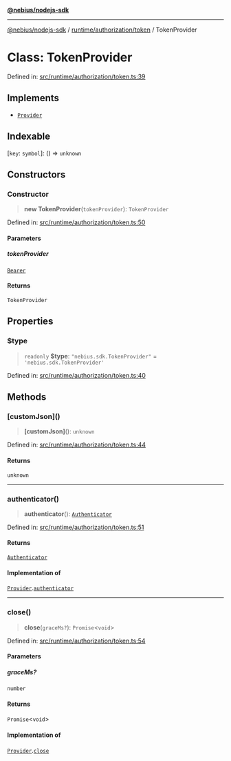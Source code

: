 [**@nebius/nodejs-sdk**](../../../../README.md)

---

[@nebius/nodejs-sdk](../../../../README.md) / [runtime/authorization/token](../README.md) / TokenProvider

# Class: TokenProvider

Defined in: [src/runtime/authorization/token.ts:39](https://github.com/nebius/nodejs-sdk/blob/b305f8e478cb0251c26d73900b264b3bd9a5cc58/src/runtime/authorization/token.ts#L39)

## Implements

- [`Provider`](../../provider/interfaces/Provider.md)

## Indexable

\[`key`: `symbol`\]: () => `unknown`

## Constructors

### Constructor

> **new TokenProvider**(`tokenProvider`): `TokenProvider`

Defined in: [src/runtime/authorization/token.ts:50](https://github.com/nebius/nodejs-sdk/blob/b305f8e478cb0251c26d73900b264b3bd9a5cc58/src/runtime/authorization/token.ts#L50)

#### Parameters

##### tokenProvider

[`Bearer`](../../../token/classes/Bearer.md)

#### Returns

`TokenProvider`

## Properties

### $type

> `readonly` **$type**: `"nebius.sdk.TokenProvider"` = `'nebius.sdk.TokenProvider'`

Defined in: [src/runtime/authorization/token.ts:40](https://github.com/nebius/nodejs-sdk/blob/b305f8e478cb0251c26d73900b264b3bd9a5cc58/src/runtime/authorization/token.ts#L40)

## Methods

### \[customJson\]()

> **\[customJson\]**(): `unknown`

Defined in: [src/runtime/authorization/token.ts:44](https://github.com/nebius/nodejs-sdk/blob/b305f8e478cb0251c26d73900b264b3bd9a5cc58/src/runtime/authorization/token.ts#L44)

#### Returns

`unknown`

---

### authenticator()

> **authenticator**(): [`Authenticator`](../../provider/interfaces/Authenticator.md)

Defined in: [src/runtime/authorization/token.ts:51](https://github.com/nebius/nodejs-sdk/blob/b305f8e478cb0251c26d73900b264b3bd9a5cc58/src/runtime/authorization/token.ts#L51)

#### Returns

[`Authenticator`](../../provider/interfaces/Authenticator.md)

#### Implementation of

[`Provider`](../../provider/interfaces/Provider.md).[`authenticator`](../../provider/interfaces/Provider.md#authenticator)

---

### close()

> **close**(`graceMs?`): `Promise`\<`void`\>

Defined in: [src/runtime/authorization/token.ts:54](https://github.com/nebius/nodejs-sdk/blob/b305f8e478cb0251c26d73900b264b3bd9a5cc58/src/runtime/authorization/token.ts#L54)

#### Parameters

##### graceMs?

`number`

#### Returns

`Promise`\<`void`\>

#### Implementation of

[`Provider`](../../provider/interfaces/Provider.md).[`close`](../../provider/interfaces/Provider.md#close)
